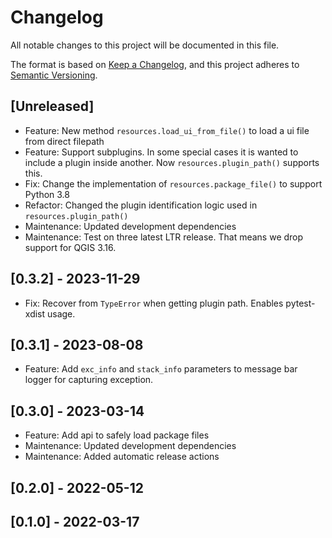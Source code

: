 # Changelog

All notable changes to this project will be documented in this file.

The format is based on [Keep a Changelog](https://keepachangelog.com/en/1.0.0/),
and this project adheres to [Semantic Versioning](https://semver.org/spec/v2.0.0.html).

## [Unreleased]

- Feature: New method `resources.load_ui_from_file()` to load a ui file from direct filepath
- Feature: Support subplugins. In some special cases it is wanted to include a plugin inside another. Now `resources.plugin_path()` supports this.
- Fix: Change the implementation of `resources.package_file()` to support Python 3.8
- Refactor: Changed the plugin identification logic used in `resources.plugin_path()`
- Maintenance: Updated development dependencies
- Maintenance: Test on three latest LTR release. That means we drop support for QGIS 3.16.

## [0.3.2] - 2023-11-29

- Fix: Recover from `TypeError` when getting plugin path. Enables pytest-xdist usage.

## [0.3.1] - 2023-08-08

- Feature: Add `exc_info` and `stack_info` parameters to message bar logger for capturing exception.

## [0.3.0] - 2023-03-14

- Feature: Add api to safely load package files
- Maintenance: Updated development dependencies
- Maintenance: Added automatic release actions

## [0.2.0] - 2022-05-12

## [0.1.0] - 2022-03-17
